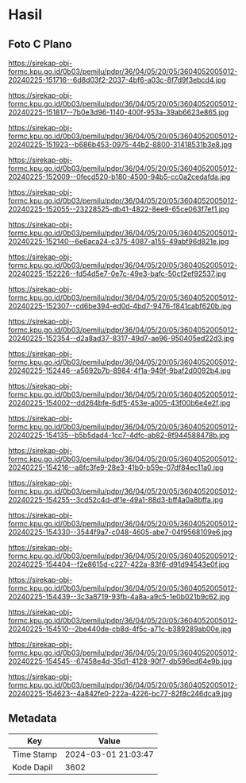 # Hasil

## Foto C Plano

https://sirekap-obj-formc.kpu.go.id/0b03/pemilu/pdpr/36/04/05/20/05/3604052005012-20240225-151716--6d8d03f2-2037-4bf6-a03c-8f7d9f3ebcd4.jpg

https://sirekap-obj-formc.kpu.go.id/0b03/pemilu/pdpr/36/04/05/20/05/3604052005012-20240225-151817--7b0e3d96-1140-400f-953a-39ab6623e865.jpg

https://sirekap-obj-formc.kpu.go.id/0b03/pemilu/pdpr/36/04/05/20/05/3604052005012-20240225-151923--b686b453-0975-44b2-8800-31418531b3e8.jpg

https://sirekap-obj-formc.kpu.go.id/0b03/pemilu/pdpr/36/04/05/20/05/3604052005012-20240225-152009--0fecd520-b180-4500-94b5-cc0a2cedafda.jpg

https://sirekap-obj-formc.kpu.go.id/0b03/pemilu/pdpr/36/04/05/20/05/3604052005012-20240225-152055--23228525-db41-4822-8ee9-65ce063f7ef1.jpg

https://sirekap-obj-formc.kpu.go.id/0b03/pemilu/pdpr/36/04/05/20/05/3604052005012-20240225-152140--6e6aca24-c375-4087-a155-49abf96d821e.jpg

https://sirekap-obj-formc.kpu.go.id/0b03/pemilu/pdpr/36/04/05/20/05/3604052005012-20240225-152226--fd54d5e7-0e7c-49e3-bafc-50cf2ef92537.jpg

https://sirekap-obj-formc.kpu.go.id/0b03/pemilu/pdpr/36/04/05/20/05/3604052005012-20240225-152307--cd6be394-ed0d-4bd7-9476-f841cabf620b.jpg

https://sirekap-obj-formc.kpu.go.id/0b03/pemilu/pdpr/36/04/05/20/05/3604052005012-20240225-152354--d2a8ad37-8317-49d7-ae96-950405ed22d3.jpg

https://sirekap-obj-formc.kpu.go.id/0b03/pemilu/pdpr/36/04/05/20/05/3604052005012-20240225-152446--a5692b7b-8984-4f1a-949f-9baf2d0092b4.jpg

https://sirekap-obj-formc.kpu.go.id/0b03/pemilu/pdpr/36/04/05/20/05/3604052005012-20240225-154002--dd264bfe-6df5-453e-a005-43f00b6e4e2f.jpg

https://sirekap-obj-formc.kpu.go.id/0b03/pemilu/pdpr/36/04/05/20/05/3604052005012-20240225-154135--b5b5dad4-1cc7-4dfc-ab82-8f944588478b.jpg

https://sirekap-obj-formc.kpu.go.id/0b03/pemilu/pdpr/36/04/05/20/05/3604052005012-20240225-154216--a8fc3fe9-28e3-41b0-b59e-07df84ec11a0.jpg

https://sirekap-obj-formc.kpu.go.id/0b03/pemilu/pdpr/36/04/05/20/05/3604052005012-20240225-154255--3cd52c4d-df1e-49a1-88d3-bff4a0a8bffa.jpg

https://sirekap-obj-formc.kpu.go.id/0b03/pemilu/pdpr/36/04/05/20/05/3604052005012-20240225-154330--3544f9a7-c048-4605-abe7-04f9568109e6.jpg

https://sirekap-obj-formc.kpu.go.id/0b03/pemilu/pdpr/36/04/05/20/05/3604052005012-20240225-154404--f2e8615d-c227-422a-83f6-d91d94543e0f.jpg

https://sirekap-obj-formc.kpu.go.id/0b03/pemilu/pdpr/36/04/05/20/05/3604052005012-20240225-154439--3c3a8719-93fb-4a8a-a9c5-1e0b021b9c62.jpg

https://sirekap-obj-formc.kpu.go.id/0b03/pemilu/pdpr/36/04/05/20/05/3604052005012-20240225-154510--2be440de-cb8d-4f5c-a71c-b389289ab00e.jpg

https://sirekap-obj-formc.kpu.go.id/0b03/pemilu/pdpr/36/04/05/20/05/3604052005012-20240225-154545--67458e4d-35d1-4128-90f7-db596ed64e9b.jpg

https://sirekap-obj-formc.kpu.go.id/0b03/pemilu/pdpr/36/04/05/20/05/3604052005012-20240225-154623--4a842fe0-222a-4226-bc77-82f8c246dca9.jpg


## Metadata

| Key        | Value               |
| ---------- | ------------------- |
| Time Stamp | 2024-03-01 21:03:47 |
| Kode Dapil | 3602                |



